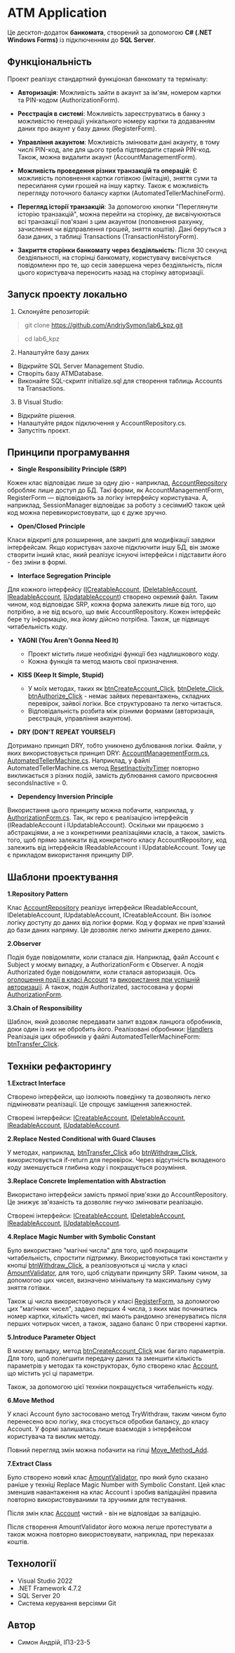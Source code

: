 # ATM Application

Це десктоп-додаток **банкомата**, створений за допомогою **C# (.NET Windows Forms)** із підключенням до **SQL Server**.

## Функціональність

Проект реалізує стандартний функціонал банкомату та терміналу:

- **Авторизація**: Можливість зайти в акаунт за ім'ям, номером картки та PIN-кодом (AuthorizationForm).

- **Реєстрація в системі**: Можливість зареєструватись в банку з можливістю генерації унікального номеру картки та додаванням даних про акаунт у базу даних (RegisterForm).

- **Управління акаунтом**: Можливість змінювати дані акаунту, в тому числi PIN-код, але для цього треба підтвердити старий PIN-код. Також, можна видалити акаунт (AccountManagementForm).

- **Можливість проведення різних транзакцій та операцій**: Є можливість поповнення картки готівкою (імітація), зняття суми та пересилання суми грошей на іншу картку. Також є можливість перегляду поточного балансу картки (AutomatedTellerMachineForm).

- **Перегляд історії транзакцій**: За допомогою кнопки "Переглянути історію транзакцій", можна перейти на сторінку, де висвічуюються всі транзакції пов'язані з цим акаунтом (поповнення рахунку, зачислення чи відправлення грошей, зняття коштів). Дані беруться з бази даних, з таблиці Transactions (TransactionHistoryForm).

- **Закриття сторінки банкомату через бездіяльність**: Після 30 секунд бездіяльності, на сторінці банкомату, користувачу висвічується повідомленн про те, що сесія завершена через бездіяльність, після цього користувача переносить назад на сторінку авторизації.

## Запуск проекту локально

1. Склонуйте репозиторій:
> git clone https://github.com/AndriySymon/lab6_kpz.git

>cd lab6_kpz

2. Налаштуйте базу даних
- Відкрийте SQL Server Management Studio.
- Створіть базу ATMDatabase.
- Виконайте SQL-скрипт initialize.sql для створення таблиць Accounts та Transactions.

3. В Visual Studio:
- Відкрийте рішення.
- Налаштуйте рядок підключення у AccountRepository.cs.
- Запустіть проєкт.

## Принципи програмування

- **Single Responsibility Principle (SRP)**

Кожен клас відповідає лише за одну дію - наприклад, [AccountRepository](https://github.com/AndriySymon/lab6_kpz/blob/master/ClassLibrary2/AccountRepository.cs) обробляє лише доступ до БД.
Такі форми, як AccountManagementForm, RegisterForm — відповідають за логіку інтерфейсу користувача. А, наприклад, SessionManager відповідає за роботу з сесіямиЮ також цей код можна перевикористовувати, що є дуже зручно.

- **Open/Closed Principle**

Класи відкриті для розширення, але закриті для модифікації завдяки інтерфейсам. Якщо користувач захоче підключити іншу БД, він зможе створити інший клас, який реалізує існуючі інтерфейси і підставити його - без зміни в формі.

- **Interface Segregation Principle**

Для кожного інтерфейсу ([ICreatableAccount](https://github.com/AndriySymon/lab6_kpz/blob/master/ClassLibrary2/Interfaces/ICreatableAccount.cs), [IDeletableAccount](https://github.com/AndriySymon/lab6_kpz/blob/master/ClassLibrary2/Interfaces/IDeletableAccount.cs), [IReadableAccount](https://github.com/AndriySymon/lab6_kpz/blob/master/ClassLibrary2/Interfaces/IReadableAccount.cs), [IUpdatableAccount](https://github.com/AndriySymon/lab6_kpz/blob/master/ClassLibrary2/Interfaces/IUpdatableAccount.cs)) створено окремий файл. Таким чином, код відповідає SRP, кожна форма залежить лише від того, що потрібно, а не від всього, що вміє AccountRepository. Кожен інтерфейс бере ту інформацію, яка йому дійсно потрібна. Також, це підвищує читабельність коду.

- **YAGNI (You Aren't Gonna Need It)**

    - Проект містить лише необхідні функції без надлишкового коду.
    - Кожна функція та метод мають свої призначення.

- **KISS (Keep It Simple, Stupid)**

    - У моїх методах, таких як [btnCreateAccount_Click](https://github.com/AndriySymon/lab6_kpz/blob/8175b87d28ed88ffa255659bce977c511552e5b3/WindowsFormsApp/RegisterForm.cs#L48), [btnDelete_Click](https://github.com/AndriySymon/lab6_kpz/blob/8175b87d28ed88ffa255659bce977c511552e5b3/WindowsFormsApp/AccountManagementForm.cs#L55), [btnAuthorize_Click](https://github.com/AndriySymon/lab6_kpz/blob/8175b87d28ed88ffa255659bce977c511552e5b3/WindowsFormsApp/AuthorizationForm.cs#L61) - немає зайвих перевантажень, складних перевірок, зайвої логіки. Все структуровано та легко читається.
    - Відповідальність розбита між різними формами (авторизація, реєстрація, управління акаунтом).

 -   **DRY (DON'T REPEAT YOURSELF)**
 
Дотримано принцип DRY, тобто уникнено дублювання логіки.
Файли, у яких використовується принцип DRY: [AccountManagementForm.cs](https://github.com/AndriySymon/lab6_kpz/blob/master/WindowsFormsApp/AccountManagementForm.cs), [AutomatedTellerMachine.cs](https://github.com/AndriySymon/lab6_kpz/blob/master/WindowsFormsApp/AutomatedTellerMachineForm.cs). Наприклад, у файлі AutomatedTellerMachine.cs метод [ResetInactivityTimer](https://github.com/AndriySymon/lab6_kpz/blob/ad0982cdd5a3fdb0241ef2fcff5059a1b41ff315/WindowsFormsApp/AutomatedTellerMachineForm.cs#L78) повторно викликається з різних подій, замість дублювання самого присвоєння secondsInactive = 0.

- **Dependency Inversion Principle**

Використання цього принципу можна побачити, наприклад, у [AuthorizationForm.cs](https://github.com/AndriySymon/lab6_kpz/blob/8175b87d28ed88ffa255659bce977c511552e5b3/WindowsFormsApp/AuthorizationForm.cs#L25). Так, як repo є реалізацією інтерфейсів (IReadableAccount і IUpdatableAccount). Оскільки ми працюємо з абстракціями, а не з конкретними реалізаціями класів, а також, замість того, щоб прямо залежати від конкретного класу AccountRepository, код залежить від інтерфейсів IReadableAccount і IUpdatableAccount. Тому це є прикладом використання принципу DIP.

## Шаблони проектування

**1.Repository Pattern**

Клас [AccountRepository](https://github.com/AndriySymon/lab6_kpz/blob/master/ClassLibrary2/AccountRepository.cs) реалізує інтерфейси IReadableAccount, IDeletableAccount, IUpdatableAccount, ICreatableAccount. Він ізолює логіку доступу до даних від логіки форми. Код у формах не прив'язаний до бази даних напряму. Це дозволяє легко змінити джерело даних.

**2.Observer**

Подія буде повідомляти, коли сталася дія. Наприклад, файл Account є Subject у моєму випадку, а AuthorizationForm є Observer. А подія Authorizated буде повідомляти, коли сталася авторизація. Ось [оголошення події в класі Account](https://github.com/AndriySymon/lab6_kpz/blob/8175b87d28ed88ffa255659bce977c511552e5b3/ClassLibrary2/Account.cs#L15) та [використання при успішній авторизації](https://github.com/AndriySymon/lab6_kpz/blob/8175b87d28ed88ffa255659bce977c511552e5b3/ClassLibrary2/Account.cs#L50). А також, подія Authorizated, застосована у формі [AuthorizationForm](https://github.com/AndriySymon/lab6_kpz/blob/8175b87d28ed88ffa255659bce977c511552e5b3/WindowsFormsApp/AuthorizationForm.cs#L96).

**3.Chain of Responsibility**

Шаблон, який дозволяє передавати запит вздовж ланцюга обробників, доки один із них не обробить його. Реалізовані обробники: [Handlers](https://github.com/AndriySymon/lab6_kpz/tree/master/ClassLibrary2/Handlers)
Реалізація цих обробників у файлі AutomatedTellerMachineForm: [btnTransfer_Click](https://github.com/AndriySymon/lab6_kpz/blob/8175b87d28ed88ffa255659bce977c511552e5b3/WindowsFormsApp/AutomatedTellerMachineForm.cs#L99).

## Техніки рефакторингу

**1.Exctract Interface**

Створено інтерфейси, що ізолюють поведінку та дозволяють легко підмінювати реалізації. Це спрощує заміщення залежностей.

Створені інтерфейси: [ICreatableAccount](https://github.com/AndriySymon/lab6_kpz/blob/master/ClassLibrary2/Interfaces/ICreatableAccount.cs), [IDeletableAccount](https://github.com/AndriySymon/lab6_kpz/blob/master/ClassLibrary2/Interfaces/IDeletableAccount.cs), [IReadableAccount](https://github.com/AndriySymon/lab6_kpz/blob/master/ClassLibrary2/Interfaces/IReadableAccount.cs), [IUpdatableAccount](https://github.com/AndriySymon/lab6_kpz/blob/master/ClassLibrary2/Interfaces/IUpdatableAccount.cs).

**2.Replace Nested Conditional with Guard Clauses**

У методах, наприклад, [btnTransfer_Click](https://github.com/AndriySymon/lab6_kpz/blob/8175b87d28ed88ffa255659bce977c511552e5b3/WindowsFormsApp/AutomatedTellerMachineForm.cs#L99) або [btnWithdraw_Click](https://github.com/AndriySymon/lab6_kpz/blob/8175b87d28ed88ffa255659bce977c511552e5b3/WindowsFormsApp/AutomatedTellerMachineForm.cs#L160), використовується if-return для перевірок. Через відсутність вкладеного коду зменшується глибина коду і покращується розуміння.

**3.Replace Concrete Implementation with Abstraction**

Використано інтерфейси замість прямої прив'язки до AccountRepository. Це знижує зв'язаність та дозволяє гнучко змінювати реалізацію.

Створені інтерфейси: [ICreatableAccount](https://github.com/AndriySymon/lab6_kpz/blob/master/ClassLibrary2/Interfaces/ICreatableAccount.cs), [IDeletableAccount](https://github.com/AndriySymon/lab6_kpz/blob/master/ClassLibrary2/Interfaces/IDeletableAccount.cs), [IReadableAccount](https://github.com/AndriySymon/lab6_kpz/blob/master/ClassLibrary2/Interfaces/IReadableAccount.cs), [IUpdatableAccount](https://github.com/AndriySymon/lab6_kpz/blob/master/ClassLibrary2/Interfaces/IUpdatableAccount.cs).

**4.Replace Magic Number with Symbolic Constant**

Було використано "магічні числа" для того, щоб покращити читабельність, спростити підтримку. Використовуються такі константи у кнопці [btnWithdraw_Click](https://github.com/AndriySymon/lab6_kpz/blob/8175b87d28ed88ffa255659bce977c511552e5b3/WindowsFormsApp/AutomatedTellerMachineForm.cs#L165), а реалізовуються ці числа у класі [AmountValidator](https://github.com/AndriySymon/lab6_kpz/blob/8175b87d28ed88ffa255659bce977c511552e5b3/ClassLibrary2/AmountValidator.cs#L14), для того, щоб слідувати принципу SRP. Таким чином, за допомогою цих чисел, визначено мінімальну та максимальну суму зняття готівки. 

Також ці числа використовуються у класі [RegisterForm](https://github.com/AndriySymon/lab6_kpz/blob/8175b87d28ed88ffa255659bce977c511552e5b3/WindowsFormsApp/RegisterForm.cs#L19), за допомогою цих "магічних чисел", задано перших 4 числа, з яких має починатись номер картки, кількість чисел, які мають рандомно згенеруватись після перших чотирьох чисел, а також, задано баланс 0 при створенні картки.

**5.Introduce Parameter Object**

В моєму випадку, метод [btnCreateAccount_Click](https://github.com/AndriySymon/lab6_kpz/blob/8175b87d28ed88ffa255659bce977c511552e5b3/WindowsFormsApp/RegisterForm.cs#L60) має багато параметрів. Для того, щоб полегшити передачу даних та зменшити кількість параметрів у методах та конструкторах, було створено клас [Account](https://github.com/AndriySymon/lab6_kpz/blob/master/ClassLibrary2/Account.cs), що містить усі ці параметри. 

Також, за допомогою цієї техніки покращується читабельність коду.

**6.Move Method**

У класі Account було застосовано метод TryWithdraw, таким чином було перенесено всю логіку, яка стосується обробки балансу, до класу Account. У формі залишалась лише взаємодія з інтерфейсом користувача та виклик методу. 

Повний перегляд змін можна побачити на гілці [Move_Method_Add](https://github.com/AndriySymon/lab6_kpz/tree/Move_Method_Add).

**7.Extract Class**

Було створено новий клас [AmountValidator](https://github.com/AndriySymon/lab6_kpz/blob/8175b87d28ed88ffa255659bce977c511552e5b3/ClassLibrary2/AmountValidator.cs#L14), про який було сказано раніше у техніці Replace Magic Number with Symbolic Constant. Цей клас зменшив навантаження на клас Account і зробив валідаційні правила повторно використовуваними та зручними для тестування.

Після змін клас [Account](https://github.com/AndriySymon/lab6_kpz/blob/master/ClassLibrary2/Account.cs) чистий - він не відповідає за валідацію.

Після створення AmountValidator його можна легше протестувати а також можна повторно використовувати, наприклад, при переказах коштів.

## Технології

- Visual Studio 2022
- .NET Framework 4.7.2
- SQL Server 20
- Система керування версіями Git

## Автор

- Симон Андрій, ІПЗ-23-5

